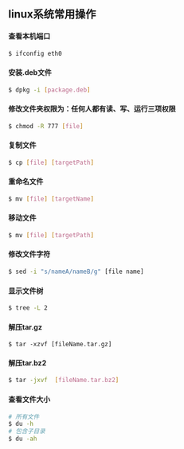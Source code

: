 linux系统常用操作
---

#### 查看本机端口

```bash
$ ifconfig eth0
```

#### 安装.deb文件
```bash
$ dpkg -i [package.deb]
```

#### 修改文件夹权限为：任何人都有读、写、运行三项权限
```bash
$ chmod -R 777 [file]
```

#### 复制文件
```bash
$ cp [file] [targetPath]
```

#### 重命名文件
```bash
$ mv [file] [targetName]
```

#### 移动文件
```bash
$ mv [file] [targetPath]
```

#### 修改文件字符
```bash
$ sed -i "s/nameA/nameB/g" [file name]
```

#### 显示文件树
```bash
$ tree -L 2
```

#### 解压tar.gz
```
$ tar -xzvf [fileName.tar.gz]
```

#### 解压tar.bz2 
```bash
$ tar -jxvf  [fileName.tar.bz2]
```

#### 查看文件大小
```bash
# 所有文件
$ du -h 
# 包含子目录
$ du -ah
```


